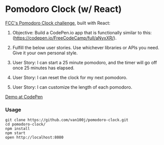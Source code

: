 Pomodoro Clock (w/ React)
=====================

[FCC's Pomodoro Clock challenge](https://www.freecodecamp.com/challenges/build-a-pomodoro-clock), built with React:

1. Objective: Build a CodePen.io app that is functionally similar to this: (https://codepen.io/FreeCodeCamp/full/aNyxXR/).

2. Fulfill the below user stories. Use whichever libraries or APIs you need. Give it your own personal style.

3. User Story: I can start a 25 minute pomodoro, and the timer will go off once 25 minutes has elapsed.

4. User Story: I can reset the clock for my next pomodoro.

5. User Story: I can customize the length of each pomodoro.


[Demo at CodePen](http://codepen.io/van100j/full/eBobzX/)

### Usage

```
git clone https://github.com/van100j/pomodoro-clock.git
cd pomodoro-clock/
npm install
npm start
open http://localhost:8080
```